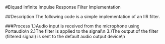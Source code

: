 #Biquad Infinite Impulse Response Filter Implementation

##Description
The following code is a simple implementation of an IIR filter.  

###Process
1.)Audio input is received from the microphone using Portaudio\n
2.)The filter is applied to the signal\n
3.)The output of the filter (filtered signal) is sent to the default audio output device\n
